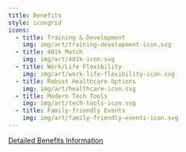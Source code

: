 ```yaml
---
title: Benefits
style: icongrid
icons:
  - title: Training & Development
    img: img/art/training-development-icon.svg
  - title: 401k Match
    img: img/art/401k-icon.svg
  - title: Work/Life Flexibility
    img: img/art/work-life-flexibility-icon.svg
  - title: Robust Healthcare Options
    img: img/art/healthcare-icon.svg
  - title: Modern Tech Tools
    img: img/art/tech-tools-icon.svg
  - title: Family-friendly Events
    img: img/art/family-friendly-events-icon.svg
---
```


<div class="text-center mt-4 mb-5">
<a href="/content/join/benefits" class="btn btn-primary">Detailed Benefits Information</a>
</div>